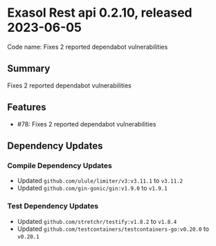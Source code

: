 # Exasol Rest api 0.2.10, released 2023-06-05

Code name: Fixes 2 reported dependabot vulnerabilities

## Summary

Fixes 2 reported dependabot vulnerabilities

## Features

* #78: Fixes 2 reported dependabot vulnerabilities

## Dependency Updates

### Compile Dependency Updates

* Updated `github.com/ulule/limiter/v3:v3.11.1` to `v3.11.2`
* Updated `github.com/gin-gonic/gin:v1.9.0` to `v1.9.1`

### Test Dependency Updates

* Updated `github.com/stretchr/testify:v1.8.2` to `v1.8.4`
* Updated `github.com/testcontainers/testcontainers-go:v0.20.0` to `v0.20.1`
